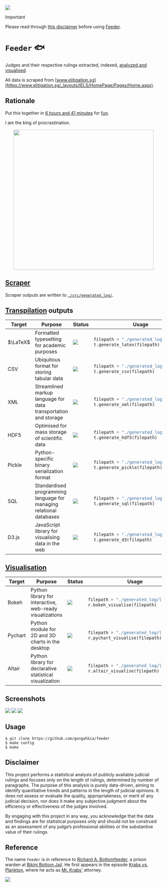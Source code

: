 [![](https://img.shields.io/badge/feeder_1.0-passing-green)](https://github.com/gongahkia/feeder/releases/tag/1.0)

> [!IMPORTANT]  
> Please read through [this disclaimer](#disclaimer) before using [Feeder](https://github.com/gongahkia/feeder).  

# `Feeder` 🐟

Judges and their respective rulings extracted, indexed, [analyzed and visualised](https://dictionary.cambridge.org/dictionary/english/stats).  
  
All data is scraped from [www.elitigation.sg](https://www.elitigation.sg/_layouts/IELS/HomePage/Pages/Home.aspx). 

## Rationale

Put this together in [6 hours and 41 minutes](https://github.com/gongahkia/feeder/commit/d056533d8794f0a3d3cd2a248bd86a3ec727405f) for [fun](https://dictionary.cambridge.org/dictionary/english/fun).

I am the king of procrastination.

<div align="center">
    <img src="./asset/rationale.png" height="450px"></img>
</div>

## [Scraper](./src/scraper.py)

Scraper outputs are written to [`./src/generated_log/`](./src/generated_log/).

## [Transpilation](./src/transpiler.py) outputs

<table>
<thead>
<tr>
<th>Target</th>
<th>Purpose</th>
<th>Status</th>
<th>Usage</th>
</tr>
</thead>
<tbody>
<tr>
<td>$\LaTeX$</td>
<td>
Formatted typesetting for academic purposes
</td>
<td>

![](https://img.shields.io/badge/status-up-green)

</td>
<td>

```py
filepath = "./generated_log/log.json"
t.generate_latex(filepath)
```

</td>
</tr>
<tr>
<td>CSV</td>
<td>
Ubiquitous  format for storing tabular data
</td>
<td>

![](https://img.shields.io/badge/status-up-green)

</td>
<td>

```py
filepath = "./generated_log/log.json"
t.generate_csv(filepath)
```

</td>
</tr>
<tr>
<td>XML</td>
<td>
Streamlined markup language for data transportation and storage
</td>
<td>

![](https://img.shields.io/badge/status-up-green)

</td>
<td>

```py
filepath = "./generated_log/log.json"
t.generate_xml(filepath)
```

</td>
</tr>
<tr>
<td>HDF5</td>
<td>
Optimised for mass storage of scientific data
</td>
<td>

![](https://img.shields.io/badge/status-up-green)

</td>
<td>

```py
filepath = "./generated_log/log.json"
t.generate_hdf5(filepath)
```

</td>
</tr>
<tr>
<td>Pickle</td>
<td>
Python-specific binary serialization format 
</td>
<td>

![](https://img.shields.io/badge/status-up-green)

</td>
<td>

```py
filepath = "./generated_log/log.json"
t.generate_pickle(filepath)
```

</td>
</tr>
<tr>
<td>SQL</td>
<td>
Standardised programming language for managing relational databases
<td>

![](https://img.shields.io/badge/status-up-green)

</td>
<td>

```py
filepath = "./generated_log/log.json"
t.generate_sql(filepath)
```

</td>
</tr>
<tr>
<td>D3.js</td>
<td>
JavaScript library for visualising data in the web 
</td>
<td>

![](https://img.shields.io/badge/status-up-green)

</td>
<td>

```py
filepath = "./generated_log/log.json"
t.generate_d3(filepath)
```

</td>
</tr>
</tbody>
</table>

## [Visualisation](./src/render.py) 

<table>
<thead>
<tr>
<th>Target</th>
<th>Purpose</th>
<th>Status</th>
<th>Usage</th>
</tr>
</thead>
<tbody>
<tr>
<td>Bokeh</td>
<td>
Python library for interactive, web-ready visualizations 
</td>
<td>

![](https://img.shields.io/badge/status-up-green)

</td>
<td>

```py
filepath = "./generated_log/log.json"
r.bokeh_visualise(filepath)
```

</td>
</tr>
<tr>
<td>Pychart</td>
<td>
Python module for 2D and 3D charts in the desktop
</td>
<td>

![](https://img.shields.io/badge/status-up-green)

</td>
<td>

```py
filepath = "./generated_log/log.json"
r.pychart_visualise(filepath)
```

</td>
</tr>
<tr>
<td>Altair</td>
<td>
Python library for declarative statistical visualization 
</td>
<td>

![](https://img.shields.io/badge/status-up-green)

</td>
<td>

```py
filepath = "./generated_log/log.json"
r.altair_visualise(filepath)
```

</td>
</tr>
</tbody>
</table>

## Screenshots

![](./asset/screenshot-1.png)
![](./asset/screenshot-2.png)
![](./asset/screenshot-3.png)

## Usage

```console
$ git clone https://github.com/gongahkia/feeder
$ make config
$ make
```

## Disclaimer

This project performs a statistical analysis of publicly available judicial rulings and focuses only on the length of rulings, determined by number of paragraphs. The purpose of this analysis is purely data-driven, aiming to identify quantitative trends and patterns in the length of judicial opinions. It does not assess or evaluate the quality, appropriateness, or merit of any judicial decision, nor does it make any subjective judgment about the efficiency or effectiveness of the judges involved.

By engaging with this project in any way, you acknowledge that the data and findings are for statistical purposes only and should not be construed as an assessment of any judge’s professional abilities or the substantive value of their rulings.

## Reference

The name `Feeder` is in reference to [Richard A. Bottomfeeder](https://spongebob.fandom.com/wiki/Richard_A._Bottomfeeder), a prison warden at [Bikini Bottom Jail](https://spongebob.fandom.com/wiki/Bikini_Bottom_Jail).
He first appears in the episode [Krabs vs. Plankton](https://spongebob.fandom.com/wiki/Krabs_vs._Plankton), where he acts as [Mr. Krabs'](https://spongebob.fandom.com/wiki/Eugene_H._Krabs) attorney.

![](./asset/bottomfeeder.jpg)
